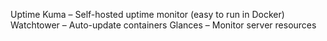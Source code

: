 Uptime Kuma – Self-hosted uptime monitor (easy to run in Docker)
Watchtower – Auto-update containers
Glances – Monitor server resources
